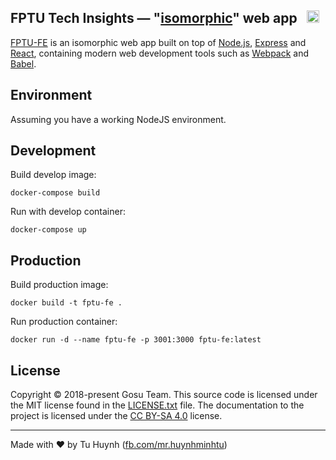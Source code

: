 ## FPTU Tech Insights — "[isomorphic](http://nerds.airbnb.com/isomorphic-javascript-future-web-apps/)" web app &nbsp; <a href="https://github.com/gosu-team/fptu-fe/stargazers"><img src="https://img.shields.io/github/stars/gosu-team/fptu-fe.svg?style=social&label=Star&maxAge=3600" height="20"></a>

[FPTU-FE](https://fptu.tech) is an isomorphic web app built on top of [Node.js](https://nodejs.org/),
[Express](http://expressjs.com/) and [React](https://facebook.github.io/react/), containing modern web development
tools such as [Webpack](http://webpack.github.io/) and [Babel](http://babeljs.io/).

## Environment

Assuming you have a working NodeJS environment.

## Development

Build develop image:

`docker-compose build`

Run with develop container:

`docker-compose up`

## Production

Build production image:

`docker build -t fptu-fe .`

Run production container:

`docker run -d --name fptu-fe -p 3001:3000 fptu-fe:latest`

## License

Copyright © 2018-present Gosu Team. This source code is licensed under the MIT
license found in the [LICENSE.txt](https://github.com/gosu-team/fptu-fe/blob/master/LICENSE.txt)
file. The documentation to the project is licensed under the
[CC BY-SA 4.0](http://creativecommons.org/licenses/by-sa/4.0/) license.

---

Made with ♥ by Tu Huynh ([fb.com/mr.huynhminhtu](https://fb.com/mr.huynhminhtu))
